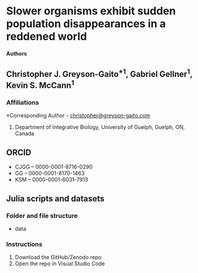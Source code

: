Slower organisms exhibit sudden population disappearances in a reddened world
=========

#### Authors
Christopher J. Greyson-Gaito<sup>*1</sup>, Gabriel Gellner<sup>1</sup>, Kevin S. McCann<sup>1</sup>
----------

### Affiliations
*Corresponding Author - christopher@greyson-gaito.com

1. Department of Integrative Biology, University of Guelph, Guelph, ON, Canada

## ORCID
* CJGG &ndash; 0000-0001-8716-0290
* GG &ndash; 0000-0001-8170-1463
* KSM &ndash; 0000-0001-6031-7913

<!-- [![DOI](https://zenodo.org/badge/DOI/.svg)](https://doi.org/) -->

## Julia scripts and datasets

### Folder and file structure
* data


### Instructions

1. Download the GitHub/Zenodo repo
2. Open the repo in Visual Studio Code